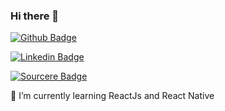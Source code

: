 ### Hi there 👋


[![Github Badge](https://img.shields.io/badge/-Github-000?style=flat-square&logo=Github&logoColor=white&link=https://github.com/brandaoplaster)](https://github.com/brandaoplaster)

[![Linkedin Badge](https://img.shields.io/badge/-LinkedIn-blue?style=flat-square&logo=Linkedin&logoColor=white&link=https://www.linkedin.com/in/lucas-plaster-204571143/)](https://www.linkedin.com/in/lucas-plaster-204571143/)

[![Sourcere Badge](https://img.shields.io/badge/-Sourcerer-green?style=flat-square&logo=Sourcerer&logoColor=green&link=https://sourcerer.io/brandaoplaster/)](https://sourcerer.io/brandaoplaster/)

 🌱 I’m currently learning ReactJs and React Native

<!--
**brandaoplaster/brandaoplaster** is a ✨ _special_ ✨ repository because its `README.md` (this file) appears on your GitHub profile.

Here are some ideas to get you started:

- 🔭 I’m currently working on ...
- 👯 I’m looking to collaborate on ...
- 🤔 I’m looking for help with ...
- 💬 Ask me about ...
- 📫 How to reach me: ...
- 😄 Pronouns: ...
- ⚡ Fun fact: ...
-->
